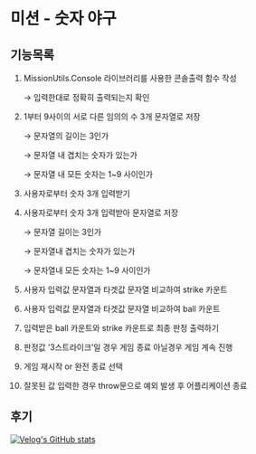 # 미션 - 숫자 야구

## 기능목록

1. MissionUtils.Console 라이브러리를 사용한 콘솔출력 함수 작성

   → 입력한대로 정확히 출력되는지 확인

2. 1부터 9사이의 서로 다른 임의의 수 3개 문자열로 저장

   → 문자열의 길이는 3인가

   → 문자열 내 겹치는 숫자가 있는가

   → 문자열 내 모든 숫자는 1~9 사이인가

3. 사용자로부터 숫자 3개 입력받기

4. 사용자로부터 숫자 3개 입력받아 문자열로 저장

   → 문자열 길이는 3인가

   → 문자열내 겹치는 숫자가 있는가

   → 문자열내 모든 숫자는 1~9 사이인가

5. 사용자 입력값 문자열과 타겟값 문자열 비교하여 strike 카운트

6. 사용자 입력값 문자열과 타겟값 문자열 비교하여 ball 카운트

7. 입력받은 ball 카운트와 strike 카운트로 최종 판정 출력하기
8. 판정값 ‘3스트라이크’일 경우 게임 종료 아닐경우 게임 계속 진행
9. 게임 재시작 or 완전 종료 선택
10. 잘못된 값 입력한 경우 throw문으로 예외 발생 후 어플리케이션 종료

## 후기
[![Velog's GitHub stats](https://velog-readme-stats.vercel.app/api?name=hoon0123&slug=우테코-5기-프리코스-2주차-회고&color=dark)](https://velog.io/@hoon0123/%EC%9A%B0%ED%85%8C%EC%BD%94-5%EA%B8%B0-%ED%94%84%EB%A6%AC%EC%BD%94%EC%8A%A4-2%EC%A3%BC%EC%B0%A8-%ED%9A%8C%EA%B3%A0)
